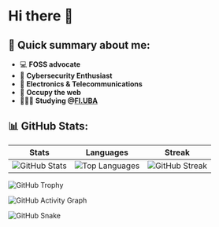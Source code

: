 # Hi there 👋
## 📝 Quick summary about me:
- 💻 **FOSS advocate**
- 🔐 **Cybersecurity Enthusiast** 
- 📡 **Electronics & Telecommunications**    
- 🏴 **Occupy the web**
- 👩🏻‍💻 **Studying @[FI.UBA](https://www.fi.uba.ar/grado/carreras/ingenieria-en-informatica/plan-de-estudios)**
## 📊 GitHub Stats:
 
| Stats | Languages | Streak |
|-------|-----------|--------|
| ![GitHub Stats](https://github-readme-stats.vercel.app/api?username=qbixxx&show_icons=true&theme=cobalt&include_all_commits=true&count_private=true) | ![Top Languages](https://github-readme-stats.vercel.app/api/top-langs/?username=qbixxx&layout=compact&theme=cobalt) | ![GitHub Streak](https://github-readme-streak-stats.herokuapp.com/?user=qbixxx&theme=cobalt)

![GitHub Trophy](https://github-profile-trophy.vercel.app/?username=qbixxx&theme=cobalt)

![GitHub Activity Graph](https://activity-graph.herokuapp.com/graph?username=qbixxx&theme=midnight-purple)

![GitHub Snake](https://github.com/qbixxx/qbixxx/blob/output/github-contribution-grid-snake.svg)
